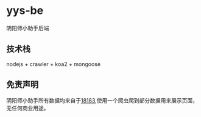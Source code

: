 # yys-be
阴阳师小助手后端
## 技术栈
nodejs + crawler + koa2 + mongoose
## 免责声明
阴阳师小助手所有数据均来自于[18183](http://www.18183.com/yys/),使用一个爬虫爬到部分数据用来展示页面，无任何商业用途。
